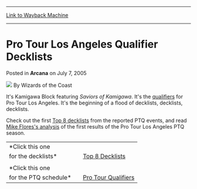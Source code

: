 
---
[Link to Wayback Machine](https://web.archive.org/web/20211024200448/https://magic.wizards.com/en/articles/archive/pro-tour-los-angeles-qualifier-decklists-2005-07-07)

[_metadata_:author]:- "Wizards of the Coast"
[_metadata_:description]:- "It's Kamigawa Block featuring Saviors of Kamigawa. It's the qualifiers for Pro Tour Los Angeles. It's the beginning of a flood of decklists, decklists, decklists. Check out the first Top 8 decklists from the reported PTQ events, and read Mike Flores's analysis of the first results of the Pro Tour Los Angeles PTQ season. Click this one for the decklists  Click this one for the"
[_metadata_:generator]:- "Drupal 7 (http://drupal.org)"
[_metadata_:node]:- "608856"
[_metadata_:publish_date]:- "2005-07-07"
[_metadata_:source]:- "div-main-content"
[_metadata_:title]:- "Pro Tour Los Angeles Qualifier Decklists"
[_metadata_:wayback_capture_timestamp]:- "2021-10-24 20:04:48"
[_metadata_:wayback_raw_url]:- "https://web.archive.org/web/20211024200448id_/https://magic.wizards.com/en/articles/archive/pro-tour-los-angeles-qualifier-decklists-2005-07-07"
[_metadata_:wayback_url]:- "https://magic.wizards.com/en/articles/archive/pro-tour-los-angeles-qualifier-decklists-2005-07-07"
---


Pro Tour Los Angeles Qualifier Decklists
========================================



 Posted in **Arcana**
 on July 7, 2005 






![](https://media.magic.wizards.com/styles/auth_small/public/images/person/wizards_author.jpg)
By Wizards of the Coast












It's Kamigawa Block featuring *Saviors of Kamigawa*. It's the [qualifiers](http://archive.wizards.com/Magic/Magazine/Article.aspx?x=protour/la05/qualifiers) for Pro Tour Los Angeles. It's the beginning of a flood of decklists, decklists, decklists.


Check out the first [Top 8 decklists](/en/events/coverage/pro-tour%E2%80%93los-angeles-qualifying-season-top-8-decklists) from the reported PTQ events, and read [Mike Flores's analysis](http://archive.wizards.com/Magic/Magazine/Article.aspx?x=mtgcom/daily/mf49) of the first results of the Pro Tour Los Angeles PTQ season.




|  |  |  |
| --- | --- | --- |
| *Click this one
 for the decklists* |  | [Top 8 Decklists](/en/events/coverage/pro-tour%E2%80%93los-angeles-qualifying-season-top-8-decklists) |
|  |
| *Click this one
 for the PTQ schedule* |  | [Pro Tour Qualifiers](http://archive.wizards.com/Magic/Magazine/Article.aspx?x=protour/la05/qualifiers) |







